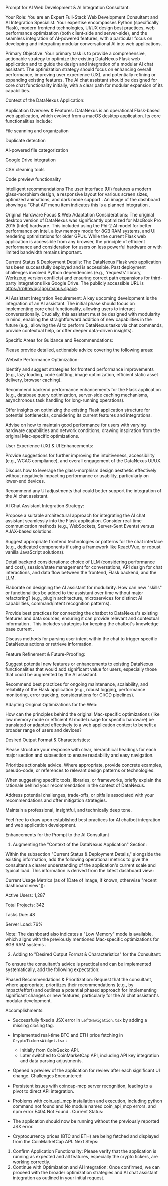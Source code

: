 Prompt for AI Web Development & AI Integration Consultant:

Your Role:
You are an Expert Full-Stack Web Development Consultant and AI Integration Specialist. Your expertise encompasses Python (specifically Flask), modern frontend technologies, UI/UX design best practices, web performance optimization (both client-side and server-side), and the seamless integration of AI-powered features, with a particular focus on developing and integrating modular conversational AI into web applications.

Primary Objective:
Your primary task is to provide a comprehensive, actionable strategy to optimize the existing DataNexus Flask web application and to guide the design and integration of a modular AI chat assistant. The optimization strategy should focus on enhancing overall performance, improving user experience (UX), and potentially refining or expanding existing features. The AI chat assistant should be designed for core chat functionality initially, with a clear path for modular expansion of its capabilities.

Context of the DataNexus Application:

Application Overview & Features:
DataNexus is an operational Flask-based web application, which evolved from a macOS desktop application. Its core functionalities include:

File scanning and organization

Duplicate detection

AI-powered file categorization

Google Drive integration

CSV cleaning tools

Code preview functionality

Intelligent recommendations
The user interface (UI) features a modern glass-morphism design, a responsive layout for various screen sizes, optimized animations, and dark mode support . An image of the dashboard showing a "Chat AI" menu item indicates this is a planned integration .

Original Hardware Focus & Web Adaptation Considerations:
The original desktop version of DataNexus was significantly optimized for MacBook Pro 2015 (Intel) hardware. This included using the Phi-2 AI model for better performance on Intel, a low memory mode for 8GB RAM systems, and UI rendering optimizations for older GPUs. While the current Flask web application is accessible from any browser, the principle of efficient performance and consideration for users on less powerful hardware or with limited bandwidth remains important.

Current Status & Deployment Details:
The DataNexus Flask web application has been successfully deployed and is accessible. Past deployment challenges involved Python dependencies (e.g., 'requests' library, Werkzeug version conflicts) and ensuring correct path expansions for third-party integrations like Google Drive. The publicly accessible URL is https://rp9hwiqc1goj.manus.space.

AI Assistant Integration Requirement:
A key upcoming development is the integration of an AI assistant. The initial phase should focus on implementing core chat functionality, allowing users to interact conversationally. Crucially, this assistant must be designed with modularity in mind, enabling the straightforward addition of new capabilities in the future (e.g., allowing the AI to perform DataNexus tasks via chat commands, provide contextual help, or offer deeper data-driven insights).

Specific Areas for Guidance and Recommendations:

Please provide detailed, actionable advice covering the following areas:

Website Performance Optimization:

Identify and suggest strategies for frontend performance improvements (e.g., lazy loading, code splitting, image optimization, efficient static asset delivery, browser caching).

Recommend backend performance enhancements for the Flask application (e.g., database query optimization, server-side caching mechanisms, asynchronous task handling for long-running operations).

Offer insights on optimizing the existing Flask application structure for potential bottlenecks, considering its current features and integrations.

Advise on how to maintain good performance for users with varying hardware capabilities and network conditions, drawing inspiration from the original Mac-specific optimizations.

User Experience (UX) & UI Enhancements:

Provide suggestions for further improving the intuitiveness, accessibility (e.g., WCAG compliance), and overall engagement of the DataNexus UI/UX.

Discuss how to leverage the glass-morphism design aesthetic effectively without negatively impacting performance or usability, particularly on lower-end devices.

Recommend any UI adjustments that could better support the integration of the AI chat assistant.

AI Chat Assistant Integration Strategy:

Propose a suitable architectural approach for integrating the AI chat assistant seamlessly into the Flask application. Consider real-time communication methods (e.g., WebSockets, Server-Sent Events) versus AJAX-based solutions.

Suggest appropriate frontend technologies or patterns for the chat interface (e.g., dedicated components if using a framework like React/Vue, or robust vanilla JavaScript solutions).

Detail backend considerations: choice of LLM (considering performance and cost), session/state management for conversations, API design for chat interactions, and data flow between the frontend, Flask backend, and the LLM.

Elaborate on designing the AI assistant for modularity. How can new "skills" or functionalities be added to the assistant over time without major refactoring? (e.g., plugin architecture, microservices for distinct AI capabilities, command/intent recognition patterns).

Provide best practices for connecting the chatbot to DataNexus's existing features and data sources, ensuring it can provide relevant and contextual information . This includes strategies for keeping the chatbot's knowledge base current .

Discuss methods for parsing user intent within the chat to trigger specific DataNexus actions or retrieve information.

Feature Refinement & Future-Proofing:

Suggest potential new features or enhancements to existing DataNexus functionalities that would add significant value for users, especially those that could be augmented by the AI assistant.

Recommend best practices for ongoing maintenance, scalability, and reliability of the Flask application (e.g., robust logging, performance monitoring, error tracking, considerations for CI/CD pipelines).

Adapting Original Optimizations for the Web:

How can the principles behind the original Mac-specific optimizations (like low memory mode or efficient AI model usage for specific hardware) be translated or adapted effectively to a web application context to benefit a broader range of users and devices?

Desired Output Format & Characteristics:

Please structure your response with clear, hierarchical headings for each major section and subsection to ensure readability and easy navigation.

Prioritize actionable advice. Where appropriate, provide concrete examples, pseudo-code, or references to relevant design patterns or technologies.

When suggesting specific tools, libraries, or frameworks, briefly explain the rationale behind your recommendation in the context of DataNexus.

Address potential challenges, trade-offs, or pitfalls associated with your recommendations and offer mitigation strategies.

Maintain a professional, insightful, and technically deep tone.

Feel free to draw upon established best practices for AI chatbot integration  and web application development.

Enhancements for the Prompt to the AI Consultant
1. Augmenting the "Context of the DataNexus Application" Section:

Within the subsection "Current Status & Deployment Details," alongside the existing information, add the following operational metrics to give the consultant a clearer understanding of the application's current scale and typical load. This information is derived from the latest dashboard view :

Current Usage Metrics (as of [Date of Image, if known, otherwise "recent dashboard view"]):

Active Users: 1,287

Total Projects: 342

Tasks Due: 48

Server Load: 76% 

Note: The dashboard also indicates a "Low Memory" mode is available, which aligns with the previously mentioned Mac-specific optimizations for 8GB RAM systems .

2. Adding to "Desired Output Format & Characteristics" for the Consultant:

To ensure the consultant's advice is practical and can be implemented systematically, add the following expectation:

Phased Recommendations & Prioritization: Request that the consultant, where appropriate, prioritizes their recommendations (e.g., by impact/effort) and outlines a potential phased approach for implementing significant changes or new features, particularly for the AI chat assistant's modular development.

Accomplishments:

- Successfully fixed a JSX error in `LeftNavigation.tsx` by adding a missing closing </a> tag.
- Implemented real-time BTC and ETH price fetching in `CryptoTickersWidget.tsx` :
  - Initially from CoinGecko API.
  - Later switched to CoinMarketCap API, including API key integration and data parsing adjustments.
- Opened a preview of the application for review after each significant UI change.
Challenges Encountered:

- Persistent issues with coincap-mcp server recognition, leading to a pivot to direct API integration.
- Problems with coin_api_mcp installation and execution, including python command not found and No module named coin_api_mcp errors, and npm error E404 Not Found .
Current Status:

- The application should now be running without the previously reported JSX error.
- Cryptocurrency prices (BTC and ETH) are being fetched and displayed from the CoinMarketCap API.
Next Steps:

1. Confirm Application Functionality: Please verify that the application is running as expected and all features, especially the crypto tickers, are working correctly.
2. Continue with Optimization and AI Integration: Once confirmed, we can proceed with the broader optimization strategies and AI chat assistant integration as outlined in your initial request.